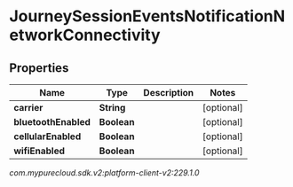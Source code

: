 # JourneySessionEventsNotificationNetworkConnectivity


## Properties

| Name | Type | Description | Notes |
| ------------ | ------------- | ------------- | ------------- |
| **carrier** | **String** |  |  [optional] |
| **bluetoothEnabled** | **Boolean** |  |  [optional] |
| **cellularEnabled** | **Boolean** |  |  [optional] |
| **wifiEnabled** | **Boolean** |  |  [optional] |




_com.mypurecloud.sdk.v2:platform-client-v2:229.1.0_
